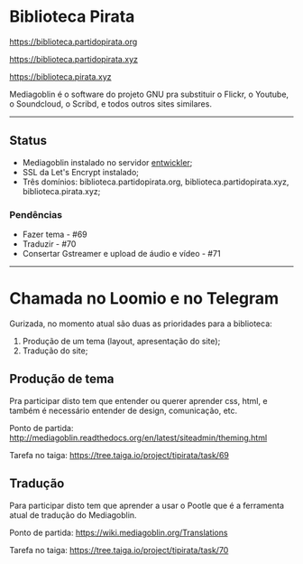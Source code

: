 Biblioteca Pirata
==

https://biblioteca.partidopirata.org

https://biblioteca.partidopirata.xyz

https://biblioteca.pirata.xyz

Mediagoblin é o software do projeto GNU pra substituir o Flickr, o Youtube, o Soundcloud, o Scribd, e todos outros sites similares.

---

## Status

* Mediagoblin instalado no servidor [entwickler](https://we.riseup.net/iikb/iti#entwickler.iikb.org);
* SSL da Let's Encrypt instalado;
* Três domínios: biblioteca.partidopirata.org, biblioteca.partidopirata.xyz, biblioteca.pirata.xyz;

### Pendências

* Fazer tema - #69
* Traduzir - #70
* Consertar Gstreamer e upload de áudio e vídeo - #71

---

# Chamada no Loomio e no Telegram

Gurizada, no momento atual são duas as prioridades para a biblioteca:

1. Produção de um tema (layout, apresentação do site);
2. Tradução do site;

## Produção de tema

Pra participar disto tem que entender ou querer aprender css, html, e também é necessário entender de design, comunicação, etc.

Ponto de partida: http://mediagoblin.readthedocs.org/en/latest/siteadmin/theming.html

Tarefa no taiga: https://tree.taiga.io/project/tipirata/task/69

## Tradução

Para participar disto tem que aprender a usar o Pootle que é a ferramenta atual de tradução do Mediagoblin.

Ponto de partida: https://wiki.mediagoblin.org/Translations

Tarefa no taiga: https://tree.taiga.io/project/tipirata/task/70
